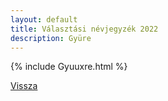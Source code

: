```yaml
---
layout: default
title: Választási névjegyzék 2022
description: Gyüre
---
```


{% include Gyuuxre.html %}

[Vissza](./)